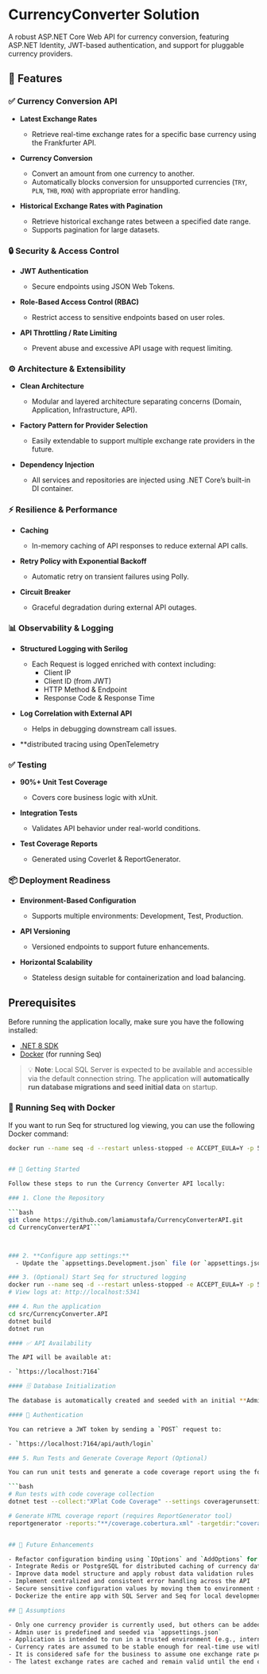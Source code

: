 # CurrencyConverter Solution

A robust ASP.NET Core Web API for currency conversion, featuring ASP.NET Identity, JWT-based authentication, and support for pluggable currency providers.

## 🚀 Features

### ✅ Currency Conversion API

- **Latest Exchange Rates**
  - Retrieve real-time exchange rates for a specific base currency using the Frankfurter API.
  
- **Currency Conversion**
  - Convert an amount from one currency to another.
  - Automatically blocks conversion for unsupported currencies (`TRY`, `PLN`, `THB`, `MXN`) with appropriate error handling.

- **Historical Exchange Rates with Pagination**
  - Retrieve historical exchange rates between a specified date range.
  - Supports pagination for large datasets.

### 🔒 Security & Access Control

- **JWT Authentication**
  - Secure endpoints using JSON Web Tokens.
  
- **Role-Based Access Control (RBAC)**
  - Restrict access to sensitive endpoints based on user roles.

- **API Throttling / Rate Limiting**
  - Prevent abuse and excessive API usage with request limiting.

### ⚙️ Architecture & Extensibility

- **Clean Architecture**
  - Modular and layered architecture separating concerns (Domain, Application, Infrastructure, API).

- **Factory Pattern for Provider Selection**
  - Easily extendable to support multiple exchange rate providers in the future.

- **Dependency Injection**
  - All services and repositories are injected using .NET Core’s built-in DI container.

### ⚡ Resilience & Performance

- **Caching**
  - In-memory caching of API responses to reduce external API calls.

- **Retry Policy with Exponential Backoff**
  - Automatic retry on transient failures using Polly.

- **Circuit Breaker**
  - Graceful degradation during external API outages.

### 📊 Observability & Logging

- **Structured Logging with Serilog**
  - Each Request is logged enriched with context including:
    - Client IP
    - Client ID (from JWT)
    - HTTP Method & Endpoint
    - Response Code & Response Time

- **Log Correlation with External API**
  - Helps in debugging downstream call issues.
  
- **distributed tracing using OpenTelemetry

### ✅ Testing

- **90%+ Unit Test Coverage**
  - Covers core business logic with xUnit.

- **Integration Tests**
  - Validates API behavior under real-world conditions.

- **Test Coverage Reports**
  - Generated using Coverlet & ReportGenerator.

### 📦 Deployment Readiness

- **Environment-Based Configuration**
  - Supports multiple environments: Development, Test, Production.

- **API Versioning**
  - Versioned endpoints to support future enhancements.

- **Horizontal Scalability**
  - Stateless design suitable for containerization and load balancing.


## Prerequisites

Before running the application locally, make sure you have the following installed:

- [.NET 8 SDK](https://dotnet.microsoft.com/en-us/download/dotnet/8.0)
- [Docker](https://www.docker.com/) (for running Seq)

> 💡 **Note**: Local SQL Server is expected to be available and accessible via the default connection string.
> The application will **automatically run database migrations and seed initial data** on startup.

### 🐳 Running Seq with Docker

If you want to run Seq for structured log viewing, you can use the following Docker command:

```bash
docker run --name seq -d --restart unless-stopped -e ACCEPT_EULA=Y -p 5341:80 datalust/seq```


## 🚀 Getting Started

Follow these steps to run the Currency Converter API locally:

### 1. Clone the Repository

```bash
git clone https://github.com/lamiamustafa/CurrencyConverterAPI.git
cd CurrencyConverterAPI```



### 2. **Configure app settings:**
  - Update the `appsettings.Development.json` file (or `appsettings.json`) under the `CurrencyConverter.API` project with your local settings if needed

### 3. (Optional) Start Seq for structured logging
docker run --name seq -d --restart unless-stopped -e ACCEPT_EULA=Y -p 5341:80 datalust/seq
# View logs at: http://localhost:5341

### 4. Run the application
cd src/CurrencyConverter.API
dotnet build
dotnet run

#### ✅ API Availability

The API will be available at:

- `https://localhost:7164`

#### 🗄️ Database Initialization

The database is automatically created and seeded with an initial **Admin user** as configured in `appsettings.json`.

#### 🔐 Authentication

You can retrieve a JWT token by sending a `POST` request to:

- `https://localhost:7164/api/auth/login`

### 5. Run Tests and Generate Coverage Report (Optional)

You can run unit tests and generate a code coverage report using the following commands:

```bash
# Run tests with code coverage collection
dotnet test --collect:"XPlat Code Coverage" --settings coveragerunsettings.runsettings

# Generate HTML coverage report (requires ReportGenerator tool)
reportgenerator -reports:"**/coverage.cobertura.xml" -targetdir:"coverage-report" -reporttypes:Html```


## 🚧 Future Enhancements

- Refactor configuration binding using `IOptions` and `AddOptions` for improved maintainability
- Integrate Redis or PostgreSQL for distributed caching of currency data
- Improve data model structure and apply robust data validation rules
- Implement centralized and consistent error handling across the API
- Secure sensitive configuration values by moving them to environment secrets or a secure vault
- Dockerize the entire app with SQL Server and Seq for local development

## 📌 Assumptions

- Only one currency provider is currently used, but others can be added later
- Admin user is predefined and seeded via `appsettings.json`
- Application is intended to run in a trusted environment (e.g., internal use)
- Currency rates are assumed to be stable enough for real-time use without caching for now
- It is considered safe for the business to assume one exchange rate per day per base currency
- The latest exchange rates are cached and remain valid until the end of the day   